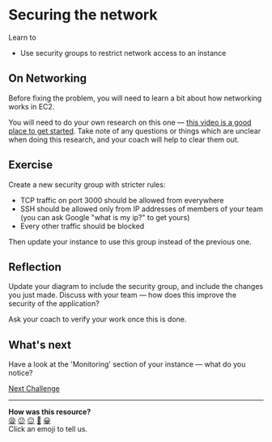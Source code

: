 # Securing the network

Learn to
 * Use security groups to restrict network access to an instance

## On Networking

Before fixing the problem, you will need to learn a bit about how networking
works in EC2.

You will need to do your own research on this one — [this video is a good place
to get started](https://www.youtube.com/watch?v=wUb6OgAXDpM). Take note of any
questions or things which are unclear when doing this research, and your coach
will help to clear them out.

## Exercise

Create a new security group with stricter rules:
 * TCP traffic on port 3000 should be allowed from everywhere
 * SSH should be allowed only from IP addresses of members of your team (you can
   ask Google "what is my ip?" to get yours)
 * Every other traffic should be blocked


Then update your instance to use this group instead of the previous one.

## Reflection

Update your diagram to include the security group, and include the changes you
just made. Discuss with your team — how does this improve the security of the
application?

Ask your coach to verify your work once this is done.

## What's next

Have a look at the 'Monitoring' section of your instance — what do you notice?

[Next Challenge](05_load_balancing.md)

<!-- BEGIN GENERATED SECTION DO NOT EDIT -->

---

**How was this resource?**  
[😫](https://airtable.com/shrUJ3t7KLMqVRFKR?prefill_Repository=makersacademy%2Fdevops-course&prefill_File=acebook-on-aws%2Fprojects%2F04_securing_network.md&prefill_Sentiment=😫) [😕](https://airtable.com/shrUJ3t7KLMqVRFKR?prefill_Repository=makersacademy%2Fdevops-course&prefill_File=acebook-on-aws%2Fprojects%2F04_securing_network.md&prefill_Sentiment=😕) [😐](https://airtable.com/shrUJ3t7KLMqVRFKR?prefill_Repository=makersacademy%2Fdevops-course&prefill_File=acebook-on-aws%2Fprojects%2F04_securing_network.md&prefill_Sentiment=😐) [🙂](https://airtable.com/shrUJ3t7KLMqVRFKR?prefill_Repository=makersacademy%2Fdevops-course&prefill_File=acebook-on-aws%2Fprojects%2F04_securing_network.md&prefill_Sentiment=🙂) [😀](https://airtable.com/shrUJ3t7KLMqVRFKR?prefill_Repository=makersacademy%2Fdevops-course&prefill_File=acebook-on-aws%2Fprojects%2F04_securing_network.md&prefill_Sentiment=😀)  
Click an emoji to tell us.

<!-- END GENERATED SECTION DO NOT EDIT -->
